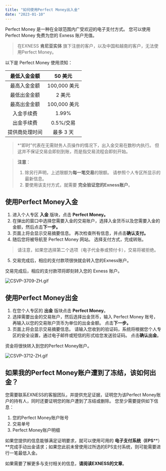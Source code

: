 ```yaml
---
title: "如何使用Perfect Money出入金"
date: "2023-01-10"
---
```


Perfect Money 是一种在全球范围内广受欢迎的电子支付方式。 您可以使用 Perfect Money 免费为您的 Exness 账户充值。

> 在EXNESS **肯尼亚实体** 旗下注册的客户，以及中国和越南的客户，无法使用Perfect Money。

以下是 Perfect Money 使用须知：

| 最低入金金额  | 50 美元      |
|:-------:|:----------:|
| 最高入金金额  | 100,000 美元 |
| 最低出金金额  | 2 美元       |
| 最高出金金额  | 100,000 美元 |
| 入金手续费   | 1.99%      |
| 出金手续费   | 0.5%/交易    |
| 提供商处理时间 | 最多 3 天     |


> *“即时”代表在无需财务人员操作的情况下，出入金交易在数秒内执行。 但这并不保证交易会即刻到账，而是指交易流程会即刻开始。

> **注意**：
> 1. 除另行声明，上述限额为**每一笔交易**的限额。 请参照个人专区所显示的最新信息。
> 2. 要使用该支付方式，就需要 **完全验证您的Exness账户**。

## **使用Perfect Money入金**

1. 进入个人专区 **入金** 版块，点击 **Perfect Money。**
2. 在弹出的窗口中选择您需要入金的交易账户，选择入金货币以及您需要入金的金额，然后点击**下一步。**
3. 页面上将会显示交易摘要信息。 再次检查所有信息，并点击**确认支付。**
4. 随后您将被导航至 Perfect Money 网站。 选择支付方式，完成转账。

> 请注意，如果您选择第二个选项（电子代金券或预付卡），交易将被拒绝。

5. 交易完成后，相应的支付款项很快就会转入您的Exness账户。

交易完成后，相应的支付款项将即刻转入您的 Exness 账户。

![CSVP-3709-ZH.gif](https://testingcf.jsdelivr.net/gh/jarlin8/OSS@main/exhelp/CSVP-3709-ZH.gif)

## **使用Perfect Money出金**

1. 在您个人专区的 **出金** 版块点击 **Perfect Money**。
2. 选择需要出金的交易账户，然后选择出金货币，输入 Perfect Money 账号， 再输入以您的交易账户货币为单位的出金金额。 点击**下一步。**
3. 页面上将会显示交易摘要信息。 请输入您收到的验证码，系统将根据您个人专区的安全设置，通过电子邮件或短信的形式给您发送验证码。 点击**确认出金**。

资金将很快转入到您的Perfect Money账户。

![CSVP-3712-ZH.gif](https://testingcf.jsdelivr.net/gh/jarlin8/OSS@main/exhelp/CSVP-3712-ZH.gif)

## **如果我的Perfect Money账户遭到了冻结，该如何出金？**

您需要联系EXNESS的客服团队，并提供充足证据，证明您为该Perfect Money账户的持有人，同时还要证明您的账户遭到了冻结或删除。 您至少需要提供如下信息：

1. 您的Perfect Money账户账号
2. 交易单号
3. Perfect Money账户明细

如果您提供的信息能够满足证明要求，就可以使用可用的 **电子支付系统（EPS****）**完成手动出金请求；如果您此前未曾使用过所选的EPS支付系统，则可能需要进行一笔最低入金。

如果需要了解更多与支付相关的信息，**请阅读EXNESS的文章**。
